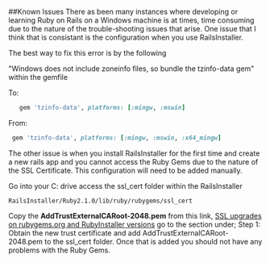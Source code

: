 ##Known Issues
There as been many instances where developing or learning Ruby on Rails on a Windows machine is at times, time consuming due to the nature of the trouble-shooting issues that arise. One issue that I think that is consistant is the configuration when you use RailsInstaller. 

The best way to fix this error is by the following

"Windows does not include zoneinfo files, so bundle the tzinfo-data gem" within the gemfile

To:
```ruby
   gem 'tzinfo-data', platforms: [:mingw, :mswin]
```
From:
```ruby
 gem 'tzinfo-data', platforms: [:mingw, :mswin, :x64_mingw]
```

The other issue is when you install RailsInstaller for the first time and create a new rails app and you cannot access the Ruby Gems due to the nature of the SSL Certificate. This configuration will need to be added manually. 

Go into your C: drive access the  ssl_cert folder within the RailsInstaller 

    RailsInstaller/Ruby2.1.0/lib/ruby/rubygems/ssl_cert

Copy the **AddTrustExternalCARoot-2048.pem** from this link, [SSL upgrades on rubygems.org and RubyInstaller versions](https://gist.github.com/luislavena/f064211759ee0f806c88) go to the section under; Step 1: Obtain the new trust certificate and add AddTrustExternalCARoot-2048.pem to the ssl_cert folder. Once that is added you should not have any problems with the Ruby Gems. 
